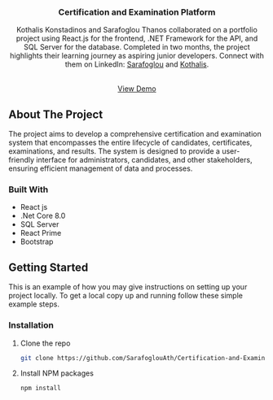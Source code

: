 
<a name="readme-top"></a>
<!-- PROJECT SHIELDS -->
<!--

<!-- PROJECT LOGO -->

<div align="center">


<h3 align="center">Certification and Examination Platform</h3>

  <p align="center">
   Kothalis Konstadinos and Sarafoglou Thanos collaborated on a portfolio project using React.js for the frontend, .NET Framework for the API, and SQL Server for the database.
    Completed in two months, the project highlights their learning journey as aspiring junior developers. Connect with them on 
    LinkedIn: <a href="https://www.linkedin.com/in/athanasios-sarafoglou/">Sarafoglou</a> and  <a href="https://www.linkedin.com/in/konstadinos-kothalis-03a393269/">Kothalis</a>.
     </p>
    <br />
     <a href="https://www.canva.com/design/DAF6WBCNdFk/LkQH_mlFQS1Fd4HflVrIbw/edit?utm_content=DAF6WBCNdFk&utm_campaign=designshare&utm_medium=link2&utm_source=sharebutton" target="_blank">View Demo</a>


</div>
   
     


<!-- ABOUT THE PROJECT -->
## About The Project
 The project aims to develop a comprehensive certification and examination system that encompasses the entire lifecycle of candidates, certificates, examinations, and results.
The system is designed to provide a user-friendly interface for administrators, candidates, and other stakeholders, ensuring efficient management of data and processes.





### Built With

* React js
* .Net Core 8.0
* SQL Server
* React Prime
* Bootstrap






<!-- GETTING STARTED -->
## Getting Started

This is an example of how you may give instructions on setting up your project locally.
To get a local copy up and running follow these simple example steps.


### Installation


1. Clone the repo
   ```sh
   git clone https://github.com/SarafoglouAth/Certification-and-Examination-Platform.git
   ```
2. Install NPM packages
   ```sh
   npm install
   ```

